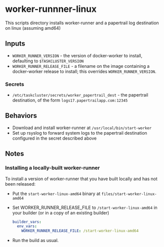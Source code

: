 # worker-runnner-linux

This scripts directory installs worker-runner and a papertrail log destination on linux (assuming amd64)

## Inputs

* `WORKER_RUNNER_VERSION` - the version of docker-worker to install, defaulting to `$TASKCLUSTER_VERSION`
* `WORKER_RUNNER_RELEASE_FILE` - a filename on the image containing a docker-worker release to install; this overrides `WORKER_RUNNER_VERSION`.

### Secrets

* `/etc/taskcluster/secrets/worker_papertrail_dest` - the papertrail destination, of the form `logs17.papertrailapp.com:12345`

## Behaviors

* Download and install worker-runner at `/usr/local/bin/start-worker`
* Set up rsyslog to forward system logs to the papertrail destination configured in the secret described above

## Notes

### Installing a locally-built worker-runner

To install a version of worker-runner that you have built locally and has not been released:

* Put the `start-worker-linux-amd64` binary at `files/start-worker-linux-amd64`

* Set WORKER_RUNNER_RELEASE_FILE to `/start-worker-linux-amd64` in your builder (or in a copy of an existing builder)
  ```yaml
  builder_vars:
    env_vars:
      WORKER_RUNNER_RELEASE_FILE: /start-worker-linux-amd64
  ```

* Run the build as usual.
